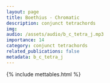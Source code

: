 ```yaml
---
layout: page
title: Boethius - Chromatic
description: conjunct tetrachords
img: 
audio: /assets/audio/b_c_tetra_j.mp3
importance: 14
category: conjunct tetrachords
related_publications: false
metadata: b_c_tetra_j
--- 
```

{% include mettables.html %}